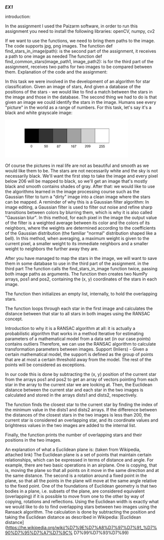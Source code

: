 ***EX1***

introduction:

In the assignment I used the Paizarm software, in order to run this assignment you need to install the following libraries:
openCV, numpy, cv2

If we want to use the functions, we need to bring them paths to the image.
The code supports jpg, png images.
The function def find_stars_in_image(path): is the second part of the assignment, it receives a path to one image as needed
The function def find_common_stars(image_path1, image_path2): is for the third part of the assignment, receives two paths for two images to be compared between them.
Explanation of the code and the assignment:
 
In this task we were involved in the development of an algorithm for star classification. Given an image of stars,
And given a database of the positions of the stars - we would like to find a match between the stars in the image and those in the database.
The second thing we had to do is that given an image we could identify the stars in the image.
Humans see every "picture" in the world as a range of numbers.
For this task, let's say it's a black and white grayscale image:

![pixel in imag](https://raw.githubusercontent.com/liron-taub/star-tracker/main/%D7%90%D7%99%D7%9A%20%D7%91%D7%A0%D7%99%20%D7%90%D7%93%D7%9D%20%D7%A8%D7%95%D7%90%D7%99%D7%9D%20%D7%A6%D7%91%D7%A2%D7%99%D7%9D.png)

Of course the pictures in real life are not as beautiful and smooth as we would like them to be.
The stars are not necessarily white and the sky is not necessarily black.
We'll want the first step to take the image and every pixel below 206 will be mapped to black, so we'll get an image that's mostly black and smooth contains shades of gray.
After that: we would like to use the algorithms learned in the image processing course such as the Gaussian filter to turn a "dirty" image into a clean image where the stars can be mapped.
A reminder of why this is a Gaussian filter algorithm:
In image editing, a Gaussian filter is used to filter out noise and refine sharp transitions between colors by blurring them, which is why it is also called "Gaussian blur".
In this method, for each pixel in the image the output value of the filter is a weighted average between its color and the colors of its neighbors, where the weights are determined according to the coefficients of the Gaussian distribution (the familiar "normal" distribution shaped like a bell). In this method, when averaging, a maximum weight is given to the current pixel, a smaller weight to its immediate neighbors and a smaller weight to neighbors the further away they are.

After you have managed to map the stars in the image, we will want to save them in some database to use in the third part of the assignment.
in the third part
The function calls the find_stars_in_image function twice, passing both image paths as arguments.
The function then creates two NumPy arrays, pos1 and pos2, containing the (x, y) coordinates of the stars in each image.

The function then initializes an empty list, internally, to hold the overlapping stars.

The function loops through each star in the first image and calculates the distance between that star to all stars in both images using the RANSAC concept.

Introduction to why it is a RANSAC algorithm at all: it is actually a probabilistic algorithm that works in a method
Iterative for estimating parameters of a mathematical model from a data set (in our case points)
contains outliers Therefore, we can use the RANSAC algorithm to calculate transformation parameters between images.
Support (Inliers) - Given a certain mathematical model, the support is defined as the group of points that are at most a certain threshold away from the model. The rest of the points will be considered as exceptions.

In our code this is done by subtracting the (x, y) position of the current star from the arrays pos1 and pos2 to get an array of vectors pointing from each star in the array to the current star we are looking at. Then, the Euclidean distance between the current star and each star in the two images is calculated and stored in the arrays dists1 and dists2, respectively.

The function finds the closest star to the current star by finding the index of the minimum value in the dists1 and dists2 arrays. If the difference between the distances of the closest stars in the two images is less than 200, the current star is considered an overlapping star, and its coordinate values and brightness values in the two images are added to the internal list.

Finally, the function prints the number of overlapping stars and their positions in the two images.

An explanation of what a Euclidean plane is: (taken from Wikipedia, attached link)
The Euclidean plane is a set of points that maintain certain relationships, which can be expressed in terms of distance and angle. For example, there are two basic operations in an airplane. One is copying, that is, moving the plane so that all points on it move in the same direction and at the same distance. The second is a rotation around a fixed point in the plane, so that all the points in the plane will move at the same angle relative to the fixed point. One of the foundations of Euclidean geometry is that two bodies in a plane, i.e. subsets of the plane, are considered equivalent (overlapping) if it is possible to move from one to the other by way of copying, rotations and reflections.
Using the Euclidean width is exactly what we would like to do to find overlapping stars between two images using the Ransack algorithm.
The calculation is done by subtracting the position and taking the Euclidean distance as described in Wikipedia:
[Euclidean distance](https://he.wikipedia.org/wiki/%D7%9E%D7%A8%D7%97%D7%91_%D7%90%D7%95%D7%A7%D7%9C% D7%99%D7%93%D7%99)
